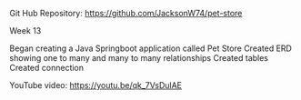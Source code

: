 Git Hub Repository: https://github.com/JacksonW74/pet-store

Week 13

Began creating a Java Springboot application called Pet Store
    Created ERD showing one to many and many to many relationships 
    Created tables
    Created connection

YouTube video: https://youtu.be/qk_7VsDulAE
